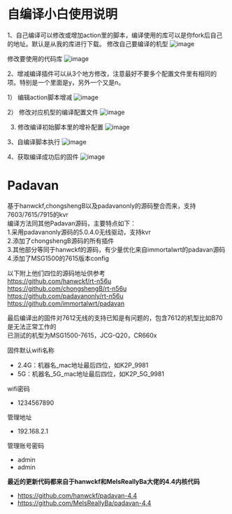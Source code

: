# 自编译小白使用说明

1、自己编译可以修改或增加action里的脚本，编译使用的库可以是你fork后自己的地址。默认是从我的库进行下载。
修改自己要编译的机型
![image](https://user-images.githubusercontent.com/39027157/234209770-f2185ebc-9a5b-4774-a799-f8c7dec8fc35.png)

修改要使用的代码库
![image](https://user-images.githubusercontent.com/39027157/234205788-f4f4f94d-d5d8-4516-a3b0-526a5693615e.png)

2、增减编译插件可以从3个地方修改，注意最好不要多个配置文件里有相同的项。特别是一个里面是y，另外一个又是n。

1） 编辑action脚本增减
![image](https://user-images.githubusercontent.com/39027157/234206844-61d3c6cd-c703-4965-a657-baa592783ef3.png)

2） 修改对应机型的编译配置文件
![image](https://user-images.githubusercontent.com/39027157/234207144-671527ac-b1c1-41e4-9479-6d343f7debce.png)

3)  修改编译初始脚本里的增补配置
![image](https://user-images.githubusercontent.com/39027157/234207663-c936b306-4ada-4bca-ac68-c7879ce60185.png)

3、自编译脚本执行
![image](https://user-images.githubusercontent.com/39027157/234207980-b217bc64-48ef-4a30-ae3a-5492921b2b0d.png)

4、获取编译成功后的固件
![image](https://user-images.githubusercontent.com/39027157/234208110-b163d066-ebe8-4643-8fc5-d02af82132dc.png)



# Padavan
基于hanwckf,chongshengB以及padavanonly的源码整合而来，支持7603/7615/7915的kvr  
编译方法同其他Padavan源码，主要特点如下：  
1.采用padavanonly源码的5.0.4.0无线驱动，支持kvr  
2.添加了chongshengB源码的所有插件  
3.其他部分等同于hanwckf的源码，有少量优化来自immortalwrt的padavan源码  
4.添加了MSG1500的7615版本config  
  
以下附上他们四位的源码地址供参考  
https://github.com/hanwckf/rt-n56u  
https://github.com/chongshengB/rt-n56u  
https://github.com/padavanonly/rt-n56u  
https://github.com/immortalwrt/padavan
  
最后编译出的固件对7612无线的支持已知是有问题的，包含7612的机型比如B70是无法正常工作的  
已测试的机型为MSG1500-7615，JCG-Q20，CR660x  
  
固件默认wifi名称
 - 2.4G：机器名_mac地址最后四位，如K2P_9981
 - 5G：机器名_5G_mac地址最后四位，如K2P_5G_9981

wifi密码
 - 1234567890

管理地址
 - 192.168.2.1

管理账号密码
 - admin
 - admin

**最近的更新代码都来自于hanwckf和MelsReallyBa大佬的4.4内核代码**
- https://github.com/hanwckf/padavan-4.4
- https://github.com/MeIsReallyBa/padavan-4.4
